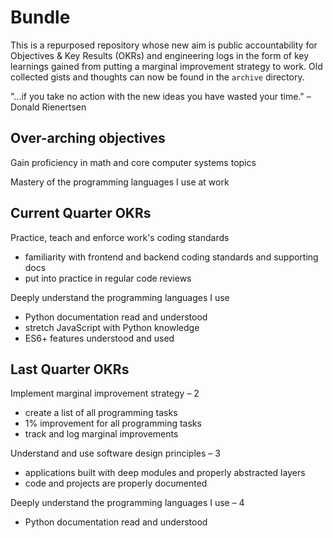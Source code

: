 # Bundle

This is a repurposed repository whose new aim is public accountability for Objectives & Key Results (OKRs) and engineering logs in the form of key learnings gained from putting a marginal improvement strategy to work. Old collected gists and thoughts can now be found in the `archive` directory.

"...if you take no action with the new ideas you have wasted your time." – Donald Rienertsen

## Over-arching objectives

Gain proficiency in math and core computer systems topics

Mastery of the programming languages I use at work

## Current Quarter OKRs

Practice, teach and enforce work's coding standards

- familiarity with frontend and backend coding standards and supporting docs
- put into practice in regular code reviews

Deeply understand the programming languages I use

- Python documentation read and understood
- stretch JavaScript with Python knowledge
- ES6+ features understood and used

## Last Quarter OKRs

Implement marginal improvement strategy – 2

- create a list of all programming tasks
- 1% improvement for all programming tasks
- track and log marginal improvements

Understand and use software design principles – 3

- applications built with deep modules and properly abstracted layers
- code and projects are properly documented

Deeply understand the programming languages I use – 4

- Python documentation read and understood

